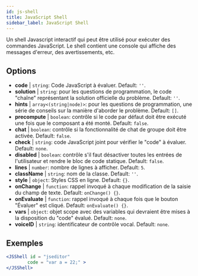 ```yaml
---
id: js-shell
title: JavaScript Shell
sidebar_label: JavaScript Shell
---
```


Un shell Javascript interactif qui peut être utilisé pour exécuter des commandes JavaScript. Le shell contient une console qui affiche des messages d'erreur, des avertissements, etc.

## Options

* __code__ | `string`: Code JavaScript à évaluer. Default: `''`.
* __solution__ | `string`: pour les questions de programmation, le code "chaîne" représentant la solution officielle du problème. Default: `''`.
* __hints__ | `array<(string|node)>`: pour les questions de programmation, une série de conseils sur la manière d'aborder le problème. Default: `[]`.
* __precompute__ | `boolean`: contrôle si le code par défaut doit être exécuté une fois que le composant a été monté. Default: `false`.
* __chat__ | `boolean`: contrôle si la fonctionnalité de chat de groupe doit être activée. Default: `false`.
* __check__ | `string`: code JavaScript joint pour vérifier le "code" à évaluer. Default: `none`.
* __disabled__ | `boolean`: contrôle s'il faut désactiver toutes les entrées de l'utilisateur et rendre le bloc de code statique. Default: `false`.
* __lines__ | `number`: nombre de lignes à afficher. Default: `5`.
* __className__ | `string`: nom de la classe. Default: `''`.
* __style__ | `object`: Styles CSS en ligne. Default: `{}`.
* __onChange__ | `function`: rappel invoqué à chaque modification de la saisie du champ de texte. Default: `onChange() {}`.
* __onEvaluate__ | `function`: rappel invoqué à chaque fois que le bouton "Évaluer" est cliqué. Default: `onEvaluate() {}`.
* __vars__ | `object`: objet scope avec des variables qui devraient être mises à la disposition du "code" évalué. Default: `none`.
* __voiceID__ | `string`: identificateur de contrôle vocal. Default: `none`.


## Exemples

```jsx live
<JSShell id = "jseditor" 
        code = "var a = 22;" >
</JSShell>
```

